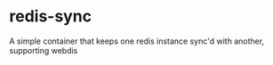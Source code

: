 # redis-sync
A simple container that keeps one redis instance sync'd with another, supporting webdis
